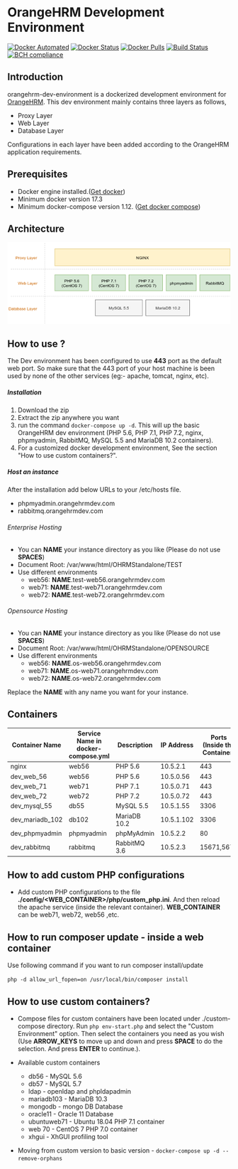 # OrangeHRM Development Environment
[![Docker Automated](https://img.shields.io/docker/automated/orangehrm/orangehrm-environment-images.svg)](https://hub.docker.com/r/orangehrm/orangehrm-environment-images/) [![Docker Status](https://img.shields.io/docker/build/orangehrm/orangehrm-environment-images.svg)](https://hub.docker.com/r/orangehrm/orangehrm-environment-images/) [![Docker Pulls](https://img.shields.io/docker/pulls/orangehrm/orangehrm-environment-images.svg)](https://hub.docker.com/r/orangehrm/orangehrm-environment-images/) [![Build Status](https://travis-ci.org/orangehrm/orangehrm-dev-environment.svg?branch=master)](https://travis-ci.org/orangehrm/orangehrm-dev-environment) [![BCH compliance](https://bettercodehub.com/edge/badge/orangehrm/orangehrm-dev-environment?branch=master)](https://bettercodehub.com/)

## Introduction
orangehrm-dev-environment is a dockerized development environment for [OrangeHRM](https://www.orangehrm.com/). This dev environment mainly contains three layers as follows,

- Proxy Layer 
- Web Layer
- Database Layer

Configurations in each layer have been added according to the OrangeHRM application requirements.


## Prerequisites
- Docker engine installed.([Get docker](https://docs.docker.com/engine/installation/))
- Minimum docker version 17.3
- Minimum docker-compose version 1.12. ([Get docker compose](https://docs.docker.com/compose/install/))

## Architecture
![OrangeHRM Dev Environment Architecture](./utils/doc-helpers/architecture_diagram.png)

## How to use ?

The Dev environment has been configured to use **443** port as the default web port. So make sure that the 443 port of your host machine is been used by none of the other services (eg:- apache, tomcat, nginx, etc). 
##### Installation

1. Download the zip
2. Extract the zip anywhere you want
3. run the command `docker-compose up -d`. This will up the basic OrangeHRM dev environment (PHP 5.6, PHP 7.1, PHP 7.2, nginx, phpmyadmin, RabbitMQ, MySQL 5.5 and MariaDB 10.2 containers).
4. For a customized docker development environment, See the section "How to use custom containers?".

##### Host an instance
After the installation add below URLs to your /etc/hosts file.
- phpmyadmin.orangehrmdev.com
- rabbitmq.orangehrmdev.com

###### Enterprise Hosting
- You can **NAME** your instance directory as you like (Please do not use **SPACES**)
- Document Root: /var/www/html/OHRMStandalone/TEST
- Use different environments 
  - web56: **NAME**.test-web56.orangehrmdev.com
  - web71: **NAME**.test-web71.orangehrmdev.com
  - web72: **NAME**.test-web72.orangehrmdev.com
  
###### Opensource Hosting
- You can **NAME** your instance directory as you like (Please do not use **SPACES**)
- Document Root: /var/www/html/OHRMStandalone/OPENSOURCE
- Use different environments 
  - web56: **NAME**.os-web56.orangehrmdev.com
  - web71: **NAME**.os-web71.orangehrmdev.com
  - web72: **NAME**.os-web72.orangehrmdev.com

Replace the **NAME** with any name you want for your instance.


## Containers

| Container Name | Service Name in docker-compose.yml | Description | IP Address | Ports (Inside the Container) | Ports (Host Machine)|
|----------------|------------------------------------|-------------|------------|------------|---------------------|
| nginx          | web56                              | PHP 5.6     | 10.5.2.1   | 443        | 443
| dev_web_56     | web56                              | PHP 5.6     | 10.5.0.56  | 443        | - |
| dev_web_71     | web71                              | PHP 7.1     | 10.5.0.71  | 443        | - |
| dev_web_72     | web72                              | PHP 7.2     | 10.5.0.72  | 443        | - |
| dev_mysql_55   | db55                               | MySQL 5.5   | 10.5.1.55  | 3306       | - |
| dev_mariadb_102| db102                              | MariaDB 10.2| 10.5.1.102 | 3306       | - |
| dev_phpmyadmin | phpmyadmin                         | phpMyAdmin  | 10.5.2.2   | 80         | - |
| dev_rabbitmq   | rabbitmq                           | RabbitMQ 3.6| 10.5.2.3   | 15671,5671 | 15671 |

## How to add custom PHP configurations
- Add custom PHP configurations to the file **./config/<WEB_CONTAINER>/php/custom_php.ini**. And then reload the apache service (inside the relevant container). **WEB_CONTAINER** can be web71, web72, web56 ,etc.

## How to run composer update - inside a web container
Use following command if you want to run composer install/update

`php -d allow_url_fopen=on /usr/local/bin/composer install`


## How to use custom containers?
- Compose files for custom containers have been located under ./custom-compose directory. Run `php env-start.php` and select the "Custom Environment" option. Then select the containers you need as you wish (Use **ARROW_KEYS** to move up and down and press **SPACE** to do the selection. And press **ENTER** to continue.).
 
- Available custom containers
   - db56 - MySQL 5.6
   - db57 - MySQL 5.7
   - ldap - openldap and phpldapadmin
   - mariadb103 - MariaDB 10.3
   - mongodb - mongo DB Database
   - oracle11 - Oracle 11 Database
   - ubuntuweb71 - Ubuntu 18.04 PHP 7.1 container
   - web 70 - CentOS 7 PHP 7.0 container
   - xhgui - XhGUI profiling tool
  
- Moving from custom version to basic version -  `docker-compose up -d --remove-orphans`
